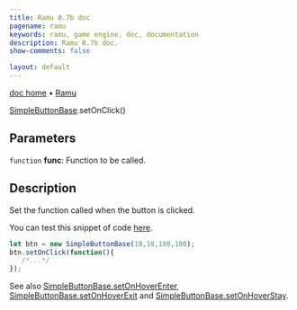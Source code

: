```yaml
---
title: Ramu 0.7b doc
pagename: ramu
keywords: ramu, game engine, doc, documentation
description: Ramu 0.7b doc.
show-comments: false

layout: default
---
```

[doc home](home) &#8226; [Ramu](../)  

[SimpleButtonBase](SimpleButtonBase).setOnClick()   

## Parameters
``function`` **func**: Function to be called.  

## Description
Set the function called when the button is clicked.  

You can test this snippet of code [here](https://hermespasser.github.io/p/ramu/tryramu/?let%20btn%20=%20new%20SimpleButtonBase(10,10,100,100);%0Abtn.setOnClick(function()%7B%0A%20%20%20/*...*/%0A%7D);%0A%0ARamu.init();).
```javascript
let btn = new SimpleButtonBase(10,10,100,100);
btn.setOnClick(function(){
   /*...*/
});
``` 

See also [SimpleButtonBase.setOnHoverEnter](SimpleButtonBase.setOnHoverEnter), [SimpleButtonBase.setOnHoverExit](SimpleButtonBase.setOnHoverExit) and [SimpleButtonBase.setOnHoverStay](SimpleButtonBase.setOnHoverStay).